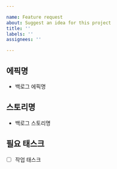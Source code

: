 ```yaml
---

name: Feature request
about: Suggest an idea for this project
title: ''
labels: ''
assignees: ''

---
```



## 에픽명

- 백로그 에픽명

## 스토리명

- 백로그 스토리명

## 필요 태스크

- [ ] 작업 태스크
